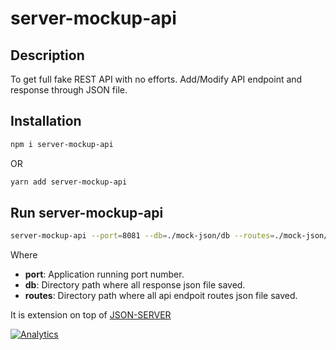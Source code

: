 # server-mockup-api

## Description

To get full fake REST API with no efforts. Add/Modify API endpoint and response through JSON file.

## Installation

```bash
npm i server-mockup-api
```

OR

```bash
yarn add server-mockup-api
```

## Run server-mockup-api

```bash
server-mockup-api --port=8081 --db=./mock-json/db --routes=./mock-json/routes --delayInResponse=0
```

Where

- **port**: Application running port number.
- **db**: Directory path where all response json file saved.
- **routes**: Directory path where all api endpoit routes json file saved.

It is extension on top of [JSON-SERVER](https://www.npmjs.com/package/json-server)


[![Analytics](https://ga-beacon.appspot.com/G-ZFJEZW08DP/chromeskel_a/readme)](https://www.npmjs.com/package/server-mockup-api)